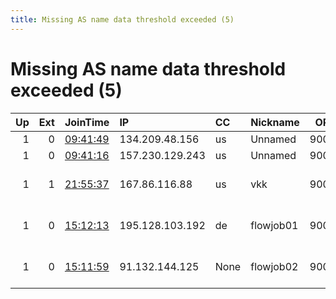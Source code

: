 ```yaml
---
title: Missing AS name data threshold exceeded (5)
---
```


# Missing AS name data threshold exceeded (5)

|   Up |   Ext | JoinTime                                                                                            | IP              | CC   | Nickname   |   ORp |   Dirp | Version   | Contact                   | OS    |   eFamMembers |
|-----:|------:|:----------------------------------------------------------------------------------------------------|:----------------|:-----|:-----------|------:|-------:|:----------|:--------------------------|:------|--------------:|
|    1 |     0 | [09:41:49](https://metrics.torproject.org/rs.html#details/0258B54DFA4881BFF4AC847EF552678B798A7D08) | 134.209.48.156  | us   | Unnamed    |  9001 |   9030 | 0.3.5.8   | None                      | Linux |             1 |
|    1 |     0 | [09:41:16](https://metrics.torproject.org/rs.html#details/B67808262D144056DB28C1644E5239D876D87DDC) | 157.230.129.243 | us   | Unnamed    |  9001 |   9030 | 0.3.5.8   | None                      | Linux |             1 |
|    1 |     1 | [21:55:37](https://metrics.torproject.org/rs.html#details/E21FFA19F56E96BAC13CD4E1DA7204970C0E054D) | 167.86.116.88   | us   | vkk        |  9001 |      0 | 0.3.5.8   | joterop87 at gmail dot co | Linux |             1 |
|    1 |     0 | [15:12:13](https://metrics.torproject.org/rs.html#details/95FA758717D185CBC1D5EE992AAE084AD041927D) | 195.128.103.192 | de   | flowjob01  |  9001 |   9030 | 0.3.5.8   | flowjob at protonmail dot | Linux |             1 |
|    1 |     0 | [15:11:59](https://metrics.torproject.org/rs.html#details/F50CF02A0E6A9D9B25F7EB220FC26F7BD1B74999) | 91.132.144.125  | None | flowjob02  |  9001 |   9030 | 0.3.5.8   | flowjob at protonmail dot | Linux |             1 |
